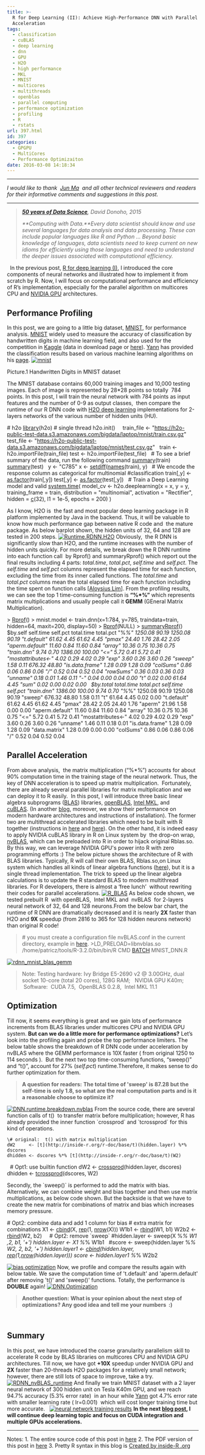```yaml
---
title: >-
  R for Deep Learning (II): Achieve High-Performance DNN with Parallel
  Acceleration
tags:
  - classification
  - cuBLAS
  - deep learning
  - dnn
  - GPU
  - H2O
  - high performance
  - MKL
  - MNIST
  - multicores
  - multithreads
  - openblas
  - parallel computing
  - performance optimization
  - profiling
  - R
  - rstats
url: 397.html
id: 397
categories:
  - GPGPU
  - MultiCores
  - Performance Optimizaiton
date: 2016-03-08 14:18:34
---
```


* * *

_I would like to thank  [Jun Ma](http://junma5.weebly.com/)  and all other technical reviewers and readers for their informative comments and suggestions in this post._

* * *

> _**[50 years of Data Science](courses.csail.mit.edu/18.337/2015/docs/50YearsDataScience.pdf)**, David Donoho, 2015_
> 
> _**Computing with Data.**Every data scientist should know and use several languages for data analysis and data processing. These can include popular languages like R and Python …_ _Beyond basic knowledge of languages, data scientists need to keep current on new idioms for efficiently using those languages and need to understand the deeper issues associated with computational efficiency._

  In the previous post, [R for deep learning (I)](http://www.parallelr.com/r-deep-neural-network-from-scratch/), I introduced the core components of neural networks and illustrated how to implement it from scratch by R. Now, I will focus on computational performance and efficiency of R’s implementation, especially for the parallel algorithm on multicores CPU and [NVIDIA GPU](http://www.nvidia.com/object/tesla-supercomputing-solutions.html) architectures.  

Performance Profiling
---------------------

In this post, we are going to a little big dataset, [MNIST](https://en.wikipedia.org/wiki/MNIST_database), for performance analysis. [MNIST](http://yann.lecun.com/exdb/mnist/) widely used to measure the accuracy of classification by handwritten digits in machine learning field, and also used for the competition in [Kaggle](https://www.kaggle.com/c/digit-recognizer) (data in download page or [here](http://www.parallelr.com/materials/3_ParDNN/)). [Yann](http://yann.lecun.com/) has provided the classification results based on various machine learning algorithms on his [page](http://yann.lecun.com/exdb/mnist/). [![mnist](http://www.parallelr.com/wp-content/uploads/2016/02/mnist.jpg)](http://www.parallelr.com/wp-content/uploads/2016/02/mnist.jpg)

Picture.1 Handwritten Digits in MNIST dataset

The MNIST database contains 60,000 training images and 10,000 testing images. Each of image is represented by 28*28 points so totally  784 points. In this post, I will train the neural network with 784 points as input features and the number of 0-9 as output classes,  then compare the runtime of our R DNN code with [H2O deep learning](http://www.h2o.ai/verticals/algos/deep-learning/) implementations for 2-layers networks of the various number of hidden units (HU).

\# h2o
[library](http://inside-r.org/r-doc/base/library)(h2o)
\# single thread
h2o.init()
 
 
train_file <- "https://h2o-public-test-data.s3.amazonaws.com/bigdata/laptop/mnist/train.csv.gz"
test_file <- "https://h2o-public-test-data.s3.amazonaws.com/bigdata/laptop/mnist/test.csv.gz"
 
train <- h2o.importFile(train_file)
test  <- h2o.importFile(test_file)
 
\# To see a brief summary of the data, run the following command
[summary](http://inside-r.org/r-doc/base/summary)(train)
[summary](http://inside-r.org/r-doc/base/summary)(test)
 
y <- "C785"
x <- [setdiff](http://inside-r.org/r-doc/base/setdiff)([names](http://inside-r.org/r-doc/base/names)(train), y)
 
\# We encode the response column as categorical for multinomial
#classification
train\[,y\] <\- [as.factor](http://inside-r.org/r-doc/base/as.factor)(train\[,y\])
test\[,y\]  <\- [as.factor](http://inside-r.org/r-doc/base/as.factor)(test\[,y\])
 
\# Train a Deep Learning model and valid
[system.time](http://inside-r.org/r-doc/base/system.time)(
  model_cv <- h2o.deeplearning(x = x,
                               y = y,
                               training_frame = train,
                               distribution = "multinomial",
                               activation = "Rectifier",
                               hidden = [c](http://inside-r.org/r-doc/base/c)(32),
                               l1 = 1e-5,
                               epochs = 200)
)

As I know, H2O is  the fast and most popular deep learning package in R platform implemented by Java in the backend. Thus, it will be valuable to know how much performance gap between native R code and  the mature package. As below barplot shown, the hidden units of 32, 64 and 128 are tested in 200 steps. [![Runtime.RDNN.H2O](http://www.parallelr.com/wp-content/uploads/2016/02/Runtime.RDNN_.H2O.png)](http://www.parallelr.com/wp-content/uploads/2016/02/Runtime.RDNN_.H2O.png) Obviously,  the R DNN is significantly slow than H2O, and the runtime increases with the number of hidden units quickly. For more details, we break down the R DNN runtime into each function call  by Rprof() and summaryRprof() which report out the final results including 4 parts: _total.time_, _total.pct_, _self.time_ and _self.pct_. The _self.time_ and _self.pct_ columns represent the elapsed time for each function, excluding the time from its inner called functions. The _total.time_ and _total.pct_ columns mean the total elapsed time for each function including the time spent on function calls \[[Aloysius Lim](https://www.packtpub.com/application-development/r-high-performance-programming)\]. From the profiling results, we can see the top 1 time-consuming function is **“%*%”** which represents matrix multiplications and usually people call it **GEMM** (GEneral Matrix Multiplication).  

\> [Rprof](http://inside-r.org/r-doc/utils/Rprof)()
\> mnist.model <- train.dnn(x=1:784, y=785, traindata=train, hidden=64, maxit=200, display=50)
\> [Rprof](http://inside-r.org/r-doc/utils/Rprof)(NULL)
\> [summaryRprof](http://inside-r.org/r-doc/utils/summaryRprof)()
$by.self
                   self.time self.pct total.time total.pct
"%*%"                1250.08    90.19    1250.08     90.19
"t.default"            61.62     4.45      61.62      4.45
"pmax"                 24.40     1.76      28.42      2.05
"aperm.default"        11.60     0.84      11.60      0.84
"array"                10.36     0.75      10.36      0.75
"train.dnn"             9.74     0.70    1386.00    100.00
"<="                    5.72     0.41       5.72      0.41
"mostattributes<-"      4.02     0.29       4.02      0.29
"exp"                   3.60     0.26       3.60      0.26
"sweep"                 1.58     0.11     676.32     48.80
"is.data.frame"         1.28     0.09       1.28      0.09
"colSums"               0.86     0.06       0.86      0.06
"/"                     0.52     0.04       0.52      0.04
"rowSums"               0.36     0.03       0.36      0.03
"unname"                0.18     0.01       1.46      0.11
"-"                     0.04     0.00       0.04      0.00
"t"                     0.02     0.00      61.64      4.45
"sum"                   0.02     0.00       0.02      0.00
 
$by.total
                   total.time total.pct self.time self.pct
"train.dnn"           1386.00    100.00      9.74     0.70
"%*%"                 1250.08     90.19   1250.08    90.19
"sweep"                676.32     48.80      1.58     0.11
"t"                     61.64      4.45      0.02     0.00
"t.default"             61.62      4.45     61.62     4.45
"pmax"                  28.42      2.05     24.40     1.76
"aperm"                 21.96      1.58      0.00     0.00
"aperm.default"         11.60      0.84     11.60     0.84
"array"                 10.36      0.75     10.36     0.75
"<="                     5.72      0.41      5.72     0.41
"mostattributes<-"       4.02      0.29      4.02     0.29
"exp"                    3.60      0.26      3.60     0.26
"unname"                 1.46      0.11      0.18     0.01
"is.data.frame"          1.28      0.09      1.28     0.09
"data.matrix"            1.28      0.09      0.00     0.00
"colSums"                0.86      0.06      0.86     0.06
"/"                      0.52      0.04      0.52     0.04

Parallel Acceleration
---------------------

From above analysis,  the matrix multiplication (“%*%”) accounts for about 90% computation time in the training stage of the neural network. Thus, the key of DNN acceleration is to speed up matrix multiplication.  Fortunately, there are already several parallel libraries for matrix multiplication and we can deploy it to R easily.  In this post, I will introduce three basic linear algebra subprograms ([BLAS](https://en.wikipedia.org/wiki/Basic_Linear_Algebra_Subprograms)) libraries, [openBLAS](http://www.openblas.net/), [Intel MKL](https://software.intel.com/en-us/intel-mkl), and [cuBLAS](https://developer.nvidia.com/cublas). (In another [blog](http://www.parallelr.com/r-hpac-benchmark-analysis/), moreover, we show their performance on modern hardware architectures and instructions of installation). The former two are multithread accelerated libraries which need to be built with R together (instructions in [here](http://www.r-bloggers.com/compile-r-and-openblas-from-source-guide/) and [here](https://software.intel.com/en-us/articles/using-intel-mkl-with-r)). On the other hand, it is indeed easy to apply NVIDIA cuBLAS library in R on Linux system by  the drop-on wrap, [nvBLAS](http://docs.nvidia.com/cuda/nvblas/), which can be preloaded into R in order to hijack original Rblas.so. By this way, we can leverage NVIDIA GPU's power into R with zero programming efforts :) The below picture shows the architecture of R with BLAS libraries. Typically, R will call their own BLAS, Rblas.so,on Linux system which handles all kinds of linear algebra functions ([here](http://www.netlib.org/blas/#_blas_routines)), but it is a single thread implementation. The trick to speed up the linear algebra calculations is to update the R standard BLAS to modern multithread libraries. For R developers, there is almost a ‘free lunch’  without rewriting their codes for parallel accelerations. [![R_BLAS](http://www.parallelr.com/wp-content/uploads/2016/02/R_BLAS-300x144.png)](http://www.parallelr.com/wp-content/uploads/2016/02/R_BLAS.png) As below code shown, we tested prebuilt R  with openBLAS,  Intel MKL and  nvBLAS  for 2-layers neural network of 32, 64 and 128 neurons.From the below bar chart, the runtime of R DNN are dramatically decreased and it is nearly **2X** faster than H2O and **9X** speedup (from 2816 to 365 for 128 hidden neurons network) than original R code!

> \# you must create a configuration file nvBLAS.conf in the current directory, example in [here](http://docs.nvidia.com/cuda/nvblas/#configuration_example). >LD_PRELOAD=libnvblas.so /home/patricz/tools/R-3.2.0/bin/bin/R CMD [BATCH](http://inside-r.org/packages/cran/batch) MNIST_DNN.R

[![rdnn_mnist_blas_gemm](http://www.parallelr.com/wp-content/uploads/2016/02/rdnn_gemm.png)](http://www.parallelr.com/wp-content/uploads/2016/02/rdnn_gemm.png)

> Note: Testing hardware: Ivy Bridge E5-2690 v2 @ 3.00GHz, dual socket 10-core (total 20 cores), 128G RAM;   NVIDIA GPU K40m;  Software:  CUDA 7.5,  OpenBLAS 0.2.8,  Intel MKL 11.1

Optimization
------------

Till now, it seems everything is great and we gain lots of performance increments from BLAS libraries under multicores CPU and NVIDIA GPU system. **But can we do a little more for performance optimizations?** Let’s look into the profiling again and probe the top performance limiters. The below table shows the breakdown of R DNN code under acceleration by nvBLAS where the GEMM performance is 10X faster ( from original 1250 to 114 seconds ).  But the next two top time-consuming functions, “sweep()” and “t()”, account for 27% (_self.pct_) runtime.Therefore, it makes sense to do further optimization for them.

> **A question for readers:** **The total time of 'sweep' is 87.28 but the self-time is only 1.8, so what are the real computation parts and is it a reasonable choose to optimize it?**

[![DNN.runtime.breakdown.nvblas](http://www.parallelr.com/wp-content/uploads/2016/02/runtime.breakdown.nvblas.png)](http://www.parallelr.com/wp-content/uploads/2016/02/runtime.breakdown.nvblas.png) From the source code, there are several function calls of t()  to transfer matrix before multiplication; however, R has already provided the inner function \`crossprod\` and \`tcrossprod\` for this kind of operations.

    \# original:  t() with matrix multiplication
    dW2     <- [t](http://inside-r.org/r-doc/base/t)(hidden.layer) %*% dscores 
    dhidden <- dscores %*% [t](http://inside-r.org/r-doc/base/t)(W2)
 
   \# Opt1: use builtin function
   dW2     <- [crossprod](http://inside-r.org/r-doc/base/crossprod)(hidden.layer, dscores)
   dhidden <- [tcrossprod](http://inside-r.org/r-doc/base/tcrossprod)(dscores, W2)

Secondly, the \`sweep()\` is performed to add the matrix with bias. Alternatively, we can combine weight and bias together and then use matrix multiplications, as below code shown. But the backside is that we have to create the new matrix for combinations of matrix and bias which increases memory pressure.

 \# Opt2: combine data and add 1 column for bias
 \#  extra matrix for combinations
 X1   <- [cbind](http://inside-r.org/r-doc/base/cbind)(X, [rep](http://inside-r.org/r-doc/base/rep)(1, [nrow](http://inside-r.org/r-doc/base/nrow)(X)))
 W1b1 <- [rbind](http://inside-r.org/r-doc/base/rbind)(W1, b1)
 W2b2 <- [rbind](http://inside-r.org/r-doc/base/rbind)(W2, b2)
 
 
 \# Opt2: remove \`sweep\` 
 #hidden.layer <- sweep(X %*% W1 ,2, b1, '+')
 hidden.layer <- X1 %*% W1b1
 
 #score <- sweep(hidden.layer %*% W2, 2, b2, '+')
 hidden.layer1 <- [cbind](http://inside-r.org/r-doc/base/cbind)(hidden.layer, [rep](http://inside-r.org/r-doc/base/rep)(1,[nrow](http://inside-r.org/r-doc/base/nrow)(hidden.layer)))
 score <- hidden.layer1 %*% W2b2

[![bias optimization](http://www.parallelr.com/wp-content/uploads/2016/03/opt2.png)](http://www.parallelr.com/wp-content/uploads/2016/03/opt2.png) Now, we profile and compare the results again with below table. We save the computation time of 't.default' and 'aperm.default' after removing 't()' and 'sweep()' functions. Totally, the performance is **DOUBLE** again! [![DNN.Optimization](http://www.parallelr.com/wp-content/uploads/2016/02/DNN.Optimization.png)](http://www.parallelr.com/wp-content/uploads/2016/02/DNN.Optimization.png)

> **Another question:** **What is your opinion about the next step of optimizations? Any good idea and tell me your numbers  :)**

 

Summary
-------

In this post, we have introduced the coarse granularity parallelism skill to accelerate R code by BLAS libraries on multicores CPU and NVIDIA GPU architectures. Till now, we have got **+10X** speedup under NVIDIA GPU and **2X** faster than 20-threads H2O packages for a relatively small network; however, there are still lots of space to improve, take a try. [![RDNN_nvBLAS_runtime](http://www.parallelr.com/wp-content/uploads/2016/02/RDNN_nvBLAS_runtime.png)](http://www.parallelr.com/wp-content/uploads/2016/02/RDNN_nvBLAS_runtime.png) And finally we train MNIST dataset with a 2 layer neural network of 300 hidden unit on Tesla K40m GPU, and we reach 94.7% accuracy (5.3% error rate)  in an hour while [Yann](http://yann.lecun.com/exdb/mnist/) got 4.7% error rate with smaller learning rate ( lr=0.001)  which will cost longer training time but more accurate.   [![neural network training results](http://www.parallelr.com/wp-content/uploads/2016/03/MNIST.png)](http://www.parallelr.com/wp-content/uploads/2016/03/MNIST.png) **In the next [blog post](http://www.parallelr.com/r-dnn-cuda-multigpu/), I will continue deep learning topic and focus on CUDA integration and multiple GPUs accelerations.**

* * *

Notes: 1. The entire source code of this post in [here](https://github.com/PatricZhao/ParallelR) 2\. The PDF version of this post in [here](http://www.parallelr.com/materials/3_ParDNN/3_.DNN_Parallel_Acceleration.pdf) 3\. Pretty R syntax in this blog is [Created by inside-R .org](http://www.inside-r.org/pretty-r "Created by Pretty R at inside-R.org")